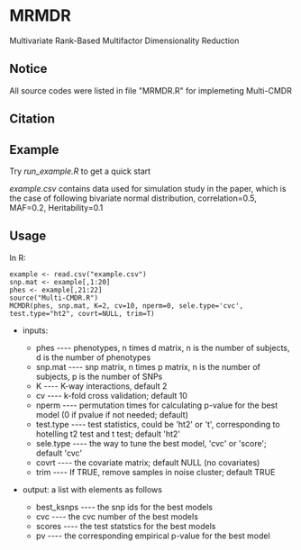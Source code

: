 # MRMDR
Multivariate Rank-Based Multifactor Dimensionality Reduction

## Notice
All source codes were listed in file "MRMDR.R" for implemeting Multi-CMDR 

## Citation


## Example 
Try _run_example.R_ to get a quick start

_example.csv_ contains data used for simulation study in the paper, which is the case of following bivariate normal distribution, correlation=0.5, MAF=0.2, Heritability=0.1

## Usage
In R:

```
example <- read.csv("example.csv")
snp.mat <- example[,1:20]
phes <- example[,21:22]
source("Multi-CMDR.R")
MCMDR(phes, snp.mat, K=2, cv=10, nperm=0, sele.type='cvc', test.type="ht2", covrt=NULL, trim=T)
```

* inputs: 
  * phes      ---- phenotypes, n times d matrix, n is the number of subjects, d is the number of phenotypes
  * snp.mat   ---- snp matrix, n times p matrix, n is the number of subjects, p is the number of SNPs
  * K         ---- K-way interactions, default 2
  * cv        ---- k-fold cross validation; default 10
  * nperm     ---- permutation times for calculating p-value for the best model (0 if pvalue if not needed; default)
  * test.type ---- test statistics, could be 'ht2' or 't', corresponding to hotelling t2 test and t test; default 'ht2'
  * sele.type ---- the way to tune the best model, 'cvc' or 'score'; default 'cvc'
  * covrt     ---- the covariate matrix; default NULL (no covariates)
  * trim      ---- If TRUE, remove samples in noise cluster; default TRUE

* output: a list with elements as follows
    *  best_ksnps ---- the snp ids for the best models
    *  cvc        ---- the cvc number of the best models
    *  scores     ---- the test statstics for the best models
    *  pv         ---- the corresponding empirical p-value for the best model
